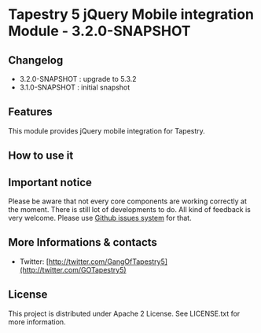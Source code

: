 # Tapestry 5 jQuery Mobile integration Module - 3.2.0-SNAPSHOT

## Changelog
- 3.2.0-SNAPSHOT : upgrade to 5.3.2
- 3.1.0-SNAPSHOT : initial snapshot 

## Features

This module provides jQuery mobile integration for Tapestry.


## How to use it



## Important notice

Please be aware that not every core components are working correctly at the moment. There is still lot of developments to do. 
All kind of feedback is very welcome. Please use [Github issues system](http://github.com/got5/tapestry5-jquery-mobile/issues) for that.
 

## More Informations & contacts

* Twitter: [http://twitter.com/GangOfTapestry5](http://twitter.com/GOTapestry5)


## License

This project is distributed under Apache 2 License. See LICENSE.txt for more information.
